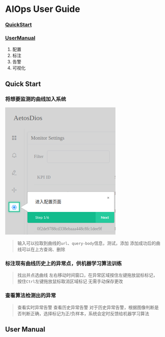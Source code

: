 # AIOps User  Guide

### [QuickStart](#quick-start)

### [UserManual](#user-manual)
1. 配置
2. 标注
3. 告警
4. 可视化

## Quick Start

### 将想要监测的曲线加入系统
![进入Setting页面](https://github.com/DerrickShine/AIOps-User-Manual/blob/master/pic/entering_setting.png)
> 输入可以拉取到曲线的`url`、`query-body`信息，测试，添加
> 添加成功后的曲线可以在上方查询、删除

### 标注现有曲线历史上的异常点，供机器学习算法训练
> 找出并点选曲线
> 左右移动时间窗口，在异常区域按住左键拖放鼠标标记，按住`Ctrl`左键拖放鼠标取消区域标记
> 无需手动保存更改

### 查看算法检测出的异常
> 查看实时异常告警
> 查看历史异常告警
> 对于历史异常告警，根据图像判断是否判断正确，选择标记为正/负样本，系统会定时反馈给机器学习算法

## User Manual

<!--stackedit_data:
eyJoaXN0b3J5IjpbLTE4ODcyNTM1MDAsLTE2MzMzNjU2NzcsOT
Q1NDU4NzUyLC0xNzgwMjE2ODE0LDIwODQ4MTg4OTcsLTE2MTUz
ODgwNTRdfQ==
-->